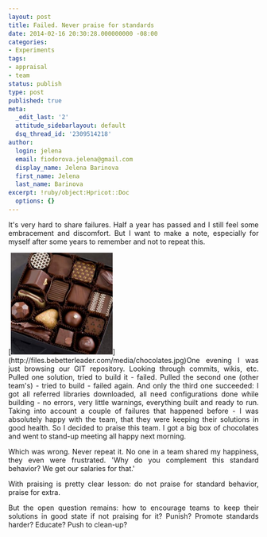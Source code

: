 ```yaml
---
layout: post
title: Failed. Never praise for standards
date: 2014-02-16 20:30:28.000000000 -08:00
categories:
- Experiments
tags:
- appraisal
- team
status: publish
type: post
published: true
meta:
  _edit_last: '2'
  attitude_sidebarlayout: default
  dsq_thread_id: '2309514218'
author:
  login: jelena
  email: fiodorova.jelena@gmail.com
  display_name: Jelena Barinova
  first_name: Jelena
  last_name: Barinova
excerpt: !ruby/object:Hpricot::Doc
  options: {}
---
```

<p style="text-align: justify;">It's very hard to share failures. Half a year 
has passed and I still feel some embracement and discomfort. But I want to 
make a note, especially for myself after some years to remember and not to 
repeat this.</p> 
<p style="text-align: justify;">[<img class="alignleft  wp-image-456" 
alt="chocolates" src="assets/chocolates.jpg" width="205" height="205" 
/>](http://files.bebetterleader.com/media/chocolates.jpg)One evening I was 
just browsing our GIT repository. Looking through commits, wikis, etc. Pulled 
one solution, tried to build it - failed. Pulled the second one (other team's) 
- tried to build - failed again. And only the third one succeeded: I got all 
referred libraries downloaded, all need configurations done while building - 
no errors, very little warnings, everything built and ready to run. Taking 
into account a couple of failures that happened before - I was absolutely 
happy with the team, that they were keeping their solutions in good health. So 
I decided to praise this team. I got a big box of chocolates and went to 
stand-up meeting all happy next morning.</p> 
<p style="text-align: justify;">Which was wrong. Never repeat it. No one in a 
team shared my happiness, they even were frustrated. 'Why do you complement 
this standard behavior? We get our salaries for that.'</p> 
<p style="text-align: justify;">With praising is pretty clear lesson: do not 
praise for standard behavior, praise for extra.</p> 
<p style="text-align: justify;">But the open question remains: how to 
encourage teams to keep their solutions in good state if not praising for it? 
Punish? Promote standards harder? Educate? Push to clean-up?</p> 